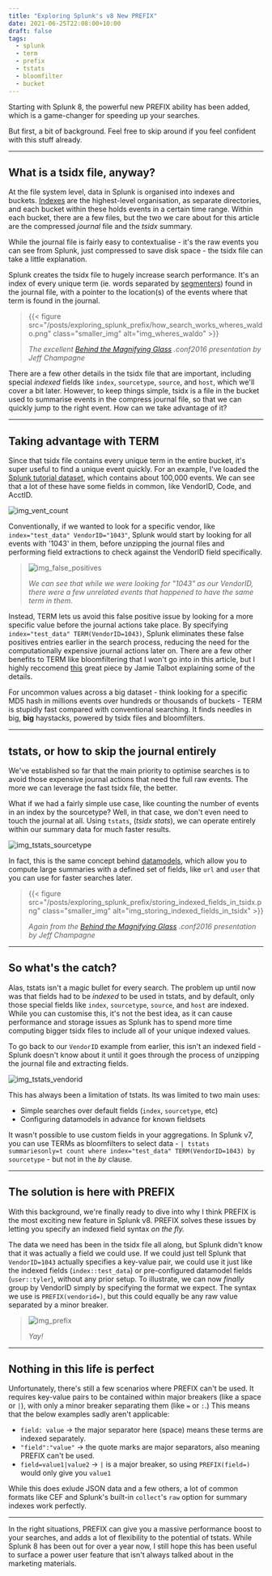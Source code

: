 ```yaml
---
title: "Exploring Splunk's v8 New PREFIX"
date: 2021-06-25T22:08:00+10:00
draft: false
tags:
  - splunk
  - term
  - prefix
  - tstats
  - bloomfilter
  - bucket
---
```


Starting with Splunk 8, the powerful new PREFIX ability has been added, which is a game-changer for speeding up your searches.

<!--more-->

But first, a bit of background. Feel free to skip around if you feel confident with this stuff already.

---

## What is a tsidx file, anyway?

At the file system level, data in Splunk is organised into indexes and buckets. [Indexes][link-splunk-indexes] are the highest-level organisation, as separate directories, and each bucket within these holds events in a certain time range. Within each bucket, there are a few files, but the two we care about for this article are the compressed _journal_ file and the _tsidx_ summary.

While the journal file is fairly easy to contextualise - it's the raw events you can see from Splunk, just compressed to save disk space - the tsidx file can take a little explanation.

Splunk creates the tsidx file to hugely increase search performance. It's an index of every unique term (ie. words separated by [segmenters][link-splunk-segmenter]) found in the journal file, with a pointer to the location(s) of the events where that term is found in the journal.

> {{< figure src="/posts/exploring_splunk_prefix/how_search_works_wheres_waldo.png" class="smaller_img" alt="img_wheres_waldo" >}}
>
> _The excellent [Behind the Magnifying Glass][link-magnifying-glass] .conf2016 presentation by Jeff Champagne_

There are a few other details in the tsidx file that are important, including special _indexed_ fields like `index`, `sourcetype`, `source`, and `host`, which we'll cover a bit later. However, to keep things simple, tsidx is a file in the bucket used to summarise events in the compress journal file, so that we can quickly jump to the right event. How can we take advantage of it?

---

## Taking advantage with TERM

Since that tsidx file contains every unique term in the entire bucket, it's super useful to find a unique event quickly. For an example, I've loaded the [Splunk tutorial dataset][link-splunk-tutorial-data], which contains about 100,000 events. We can see that a lot of these have some fields in common, like VendorID, Code, and AcctID.

![img_vent_count](/posts/exploring_splunk_prefix/event_count.png)

Conventionally, if we wanted to look for a specific vendor, like `index="test_data" VendorID="1043"`, Splunk would start by looking for all events with '1043' in them, before unzipping the journal files and performing field extractions to check against the VendorID field specifically. 

> ![img_false_positives](/posts/exploring_splunk_prefix/false_positives.png)
>
> _We can see that while we were looking for "1043" as our VendorID, there were a few unrelated events that happened to have the same term in them._

Instead, TERM lets us avoid this false positive issue by looking for a more specific value before the journal actions take place. By specifying `index="test_data" TERM(VendorID=1043)`, Splunk eliminates these false positives entries earlier in the search process, reducing the need for the computationally expensive journal actions later on. There are a few other benefits to TERM like bloomfiltering that I won't go into in this article, but I highly reccomend [this][link-bloomfilter] great piece by Jamie Talbot explaining some of the details.

For uncommon values across a big dataset - think looking for a specific MD5 hash in millions events over hundreds or thousands of buckets - TERM is stupidly fast compared with conventional searching. It finds needles in big, **big** haystacks, powered by tsidx files and bloomfilters.

---

## tstats, or how to skip the journal entirely

We've established so far that the main priority to optimise searches is to avoid those expensive journal actions that need the full raw events. The more we can leverage the fast tsidx file, the better.

What if we had a fairly simple use case, like counting the number of events in an index by the sourcetype? Well, in that case, we don't even need to touch the journal at all. Using `tstats`, (_tsidx stats_), we can operate entirely within our summary data for much faster results. 

![img_tstats_sourcetype](/posts/exploring_splunk_prefix/tstats_sourcetype.png)

In fact, this is the same concept behind [datamodels][link-splunk-datamodel], which allow you to compute large summaries with a defined set of fields, like `url` and `user` that you can use for faster searches later. 

> {{< figure src="/posts/exploring_splunk_prefix/storing_indexed_fields_in_tsidx.png" class="smaller_img" alt="img_storing_indexed_fields_in_tsidx" >}}
>
> _Again from the [Behind the Magnifying Glass][link-magnifying-glass] .conf2016 presentation by Jeff Champagne_

---

## So what's the catch?

Alas, tstats isn't a magic bullet for every search. The problem up until now was that fields had to be _indexed_ to be used in tstats, and by default, only those special fields like `index`, `sourcetype`, `source`, and `host` are indexed. While you can customise this, it's not the best idea, as it can cause performance and storage issues as Splunk has to spend more time computing bigger tsidx files to include all of your unique indexed values. 

To go back to our `VendorID` example from earlier, this isn't an indexed field - Splunk doesn't know about it until it goes through the process of unzipping the journal file and extracting fields.

![img_tstats_vendorid](/posts/exploring_splunk_prefix/tstats_vendorid.png)

This has always been a limitation of tstats. Its was limited to two main uses:

* Simple searches over default fields (`index`, `sourcetype`, etc)
* Configuring datamodels in advance for known fieldsets

It wasn't possible to use custom fields in your aggregations. In Splunk v7, you can use TERMs as bloomfilters to select data - `| tstats summariesonly=t count where index="test_data" TERM(VendorID=1043) by sourcetype` - but not in the _by_ clause.

---

## The solution is here with PREFIX

With this background, we're finally ready to dive into why I think PREFIX is the most exciting new feature in Splunk v8. PREFIX solves these issues by letting you specify an indexed field syntax _on the fly._

The data we need has been in the tsidx file all along, but Splunk didn't know that it was actually a field we could use. If we could just tell Splunk that `VendorID=1043` actually specifies a key-value pair, we could use it just like the indexed fields (`index::test_data`) or pre-configured datamodel fields (`user::tyler`), without any prior setup. To illustrate, we can now _finally_ group by VendorID simply by specifying the format we expect. The syntax we use is `PREFIX(vendorid=)`, but this could equally be any raw value separated by a minor breaker.

> ![img_prefix](/posts/exploring_splunk_prefix/prefix.png)
>
> _Yay!_

---

## Nothing in this life is perfect

Unfortunately, there's still a few scenarios where PREFIX can't be used. It requires key-value pairs to be contained within major breakers (like a space or `|`), with only a minor breaker separating them (like `=` or `:`.) This means that the below examples sadly aren't applicable:

* `field: value` -> the major separator here (space) means these terms are indexed separately.
* `"field":"value"` -> the quote marks are major separators, also meaning PREFIX can't be used.
* `field=value1|value2` -> `|` is a major breaker, so using `PREFIX(field=)` would only give you `value1`

While this does exlude JSON data and a few others, a lot of common formats like CEF and Splunk's built-in `collect`'s `raw` option for summary indexes work perfectly.

---

In the right situations, PREFIX can give you a massive performance boost to your searches, and adds a lot of flexibility to the potential of tstats. While Splunk 8 has been out for over a year now, I still hope this has been useful to surface a power user feature that isn't always talked about in the marketing materials.





[link-splunk-indexes]: https://docs.splunk.com/Documentation/Splunk/8.2.1/Indexer/HowSplunkstoresindexes
[link-splunk-segmenter]: https://docs.splunk.com/Documentation/Splunk/8.2.1/Admin/Segmentersconf
[link-magnifying-glass]: https://conf.splunk.com/files/2016/slides/behind-the-magnifying-glass-how-search-works.pdf
[link-splunk-tutorial-data]: https://docs.splunk.com/Documentation/Splunk/8.2.1/SearchTutorial/Systemrequirements#Download_the_tutorial_data_files
[link-bloomfilter]: https://blog.medium.com/what-are-bloom-filters-1ec2a50c68ff
[link-splunk-datamodel]: https://docs.splunk.com/Documentation/Splunk/8.2.1/Knowledge/aboutdatamodels